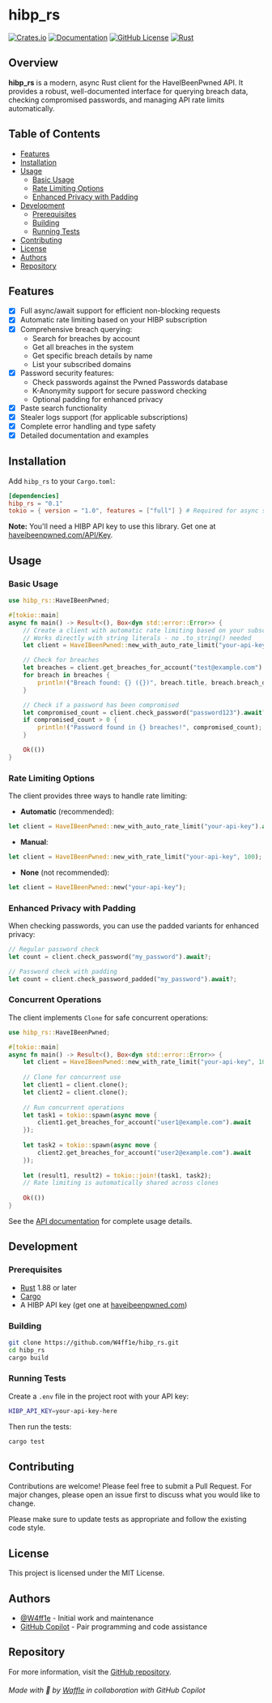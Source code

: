 # hibp_rs

[![Crates.io](https://img.shields.io/crates/v/hibp_rs)](https://crates.io/crates/hibp_rs)
[![Documentation](https://docs.rs/hibp_rs/badge.svg)](https://docs.rs/hibp_rs)
[![GitHub License](https://img.shields.io/github/license/W4ff1e/hibp_rs)](https://github.com/W4ff1e/hibp_rs/blob/main/LICENSE)
[![Rust](https://img.shields.io/badge/rust-1.88%2B-blue.svg)](https://www.rust-lang.org)

## Overview

**hibp_rs** is a modern, async Rust client for the HaveIBeenPwned API. It provides a robust, well-documented interface for querying breach data, checking compromised passwords, and managing API rate limits automatically.

## Table of Contents

- [Features](#features)
- [Installation](#installation)
- [Usage](#usage)
  - [Basic Usage](#basic-usage)
  - [Rate Limiting Options](#rate-limiting-options)
  - [Enhanced Privacy with Padding](#enhanced-privacy-with-padding)
- [Development](#development)
  - [Prerequisites](#prerequisites)
  - [Building](#building)
  - [Running Tests](#running-tests)
- [Contributing](#contributing)
- [License](#license)
- [Authors](#authors)
- [Repository](#repository)

## Features

- [x] Full async/await support for efficient non-blocking requests
- [x] Automatic rate limiting based on your HIBP subscription
- [x] Comprehensive breach querying:
  - Search for breaches by account
  - Get all breaches in the system
  - Get specific breach details by name
  - List your subscribed domains
- [x] Password security features:
  - Check passwords against the Pwned Passwords database
  - K-Anonymity support for secure password checking
  - Optional padding for enhanced privacy
- [x] Paste search functionality
- [x] Stealer logs support (for applicable subscriptions)
- [x] Complete error handling and type safety
- [x] Detailed documentation and examples

## Installation

Add `hibp_rs` to your `Cargo.toml`:

```toml
[dependencies]
hibp_rs = "0.1"
tokio = { version = "1.0", features = ["full"] } # Required for async support
```

**Note:** You'll need a HIBP API key to use this library. Get one at [haveibeenpwned.com/API/Key](https://haveibeenpwned.com/API/Key).

## Usage

### Basic Usage

```rust
use hibp_rs::HaveIBeenPwned;

#[tokio::main]
async fn main() -> Result<(), Box<dyn std::error::Error>> {
    // Create a client with automatic rate limiting based on your subscription
    // Works directly with string literals - no .to_string() needed
    let client = HaveIBeenPwned::new_with_auto_rate_limit("your-api-key").await?;

    // Check for breaches
    let breaches = client.get_breaches_for_account("test@example.com").await?;
    for breach in breaches {
        println!("Breach found: {} ({})", breach.title, breach.breach_date);
    }

    // Check if a password has been compromised
    let compromised_count = client.check_password("password123").await?;
    if compromised_count > 0 {
        println!("Password found in {} breaches!", compromised_count);
    }

    Ok(())
}
```

### Rate Limiting Options

The client provides three ways to handle rate limiting:

- **Automatic** (recommended):

```rust
let client = HaveIBeenPwned::new_with_auto_rate_limit("your-api-key").await?;
```

- **Manual**:

```rust
let client = HaveIBeenPwned::new_with_rate_limit("your-api-key", 100); // 100 requests per minute
```

- **None** (not recommended):

```rust
let client = HaveIBeenPwned::new("your-api-key");
```

### Enhanced Privacy with Padding

When checking passwords, you can use the padded variants for enhanced privacy:

```rust
// Regular password check
let count = client.check_password("my_password").await?;

// Password check with padding
let count = client.check_password_padded("my_password").await?;
```

### Concurrent Operations

The client implements `Clone` for safe concurrent operations:

```rust
use hibp_rs::HaveIBeenPwned;

#[tokio::main]
async fn main() -> Result<(), Box<dyn std::error::Error>> {
    let client = HaveIBeenPwned::new_with_rate_limit("your-api-key", 100);
    
    // Clone for concurrent use
    let client1 = client.clone();
    let client2 = client.clone();
    
    // Run concurrent operations
    let task1 = tokio::spawn(async move {
        client1.get_breaches_for_account("user1@example.com").await
    });
    
    let task2 = tokio::spawn(async move {
        client2.get_breaches_for_account("user2@example.com").await
    });
    
    let (result1, result2) = tokio::join!(task1, task2);
    // Rate limiting is automatically shared across clones
    
    Ok(())
}
```

See the [API documentation](https://docs.rs/hibp_rs) for complete usage details.

## Development

### Prerequisites

- [Rust](https://www.rust-lang.org/tools/install) 1.88 or later
- [Cargo](https://doc.rust-lang.org/cargo/)
- A HIBP API key (get one at [haveibeenpwned.com](https://haveibeenpwned.com/API/Key))

### Building

```bash
git clone https://github.com/W4ff1e/hibp_rs.git
cd hibp_rs
cargo build
```

### Running Tests

Create a `.env` file in the project root with your API key:

```bash
HIBP_API_KEY=your-api-key-here
```

Then run the tests:

```bash
cargo test
```

## Contributing

Contributions are welcome! Please feel free to submit a Pull Request. For major changes, please open an issue first to discuss what you would like to change.

Please make sure to update tests as appropriate and follow the existing code style.

## License

This project is licensed under the MIT License.

## Authors

- [@W4ff1e](https://github.com/W4ff1e) - Initial work and maintenance
- [GitHub Copilot](https://github.com/features/copilot) - Pair programming and code assistance

## Repository

For more information, visit the [GitHub repository](https://github.com/W4ff1e/hibp_rs).

<!-- markdownlint-disable-next-line -->
###### Made with :yellow_heart: by [Waffle](https://github.com/W4ff1e) in collaboration with GitHub Copilot